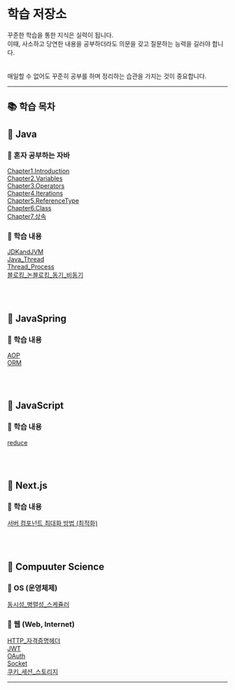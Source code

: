 # 학습 저장소
꾸준한 학습을 통한 지식은 실력이 됩니다.<br/>
이때, 사소하고 당연한 내용을 공부하더라도 의문을 갖고 질문하는 능력을 길러야 합니다.<br/>
<br/><br/>
매일할 수 없어도 꾸준히 공부를 하며 정리하는 습관을 가지는 것이 중요합니다. <br/>

---

## 📚 학습 목차

## 📌 Java

### 📄 혼자 공부하는 자바

 [Chapter1.Introduction](https://github.com/jihostudy/TIL/blob/main/Java/Chapter1.Introduction.md) <br/>
 [Chapter2.Variables](https://github.com/jihostudy/TIL/blob/main/Java/Chapter2.Variables.md) <br/>
 [Chapter3.Operators](https://github.com/jihostudy/TIL/blob/main/Java/Chapter3.Operators.md) <br/>
 [Chapter4.Iterations](https://github.com/jihostudy/TIL/blob/main/Java/Chapter4.Iterations.md) <br/>
 [Chapter5.ReferenceType](https://github.com/jihostudy/TIL/blob/main/Java/Chapter5.ReferenceType.md) <br/>
 [Chapter6.Class](https://github.com/jihostudy/TIL/blob/main/Java/Chapter6.Class.md) <br/>
 [Chapter7.상속](https://github.com/jihostudy/TIL/blob/main/Java/Chapter7.%EC%83%81%EC%86%8D.md) <br/>

### 📄 학습 내용

[JDKandJVM](https://github.com/jihostudy/TIL/blob/main/Java/JDKandJVM.md) <br/>
[Java_Thread](https://github.com/jihostudy/TIL/blob/main/Java/Java_Thread.md) <br/>
[Thread_Process](https://github.com/jihostudy/TIL/blob/main/Java/Thread_Process.md) <br/>
[블로킹_논블로킹_동기_비동기](https://github.com/jihostudy/TIL/blob/main/Java/%EB%B8%94%EB%A1%9C%ED%82%B9_%EB%85%BC%EB%B8%94%EB%A1%9C%ED%82%B9_%EB%8F%99%EA%B8%B0_%EB%B9%84%EB%8F%99%EA%B8%B0.md) <br/>


<br/><br/>
## 📌 JavaSpring

### 📄 학습 내용

[AOP](https://github.com/jihostudy/TIL/blob/main/JavaSpring/AOP.md) <br/>
[ORM](https://github.com/jihostudy/TIL/blob/main/JavaSpring/ORM.md) <br/>


<br/><br/>
## 📌 JavaScript

### 📄 학습 내용

[reduce](https://github.com/jihostudy/TIL/blob/main/Javascript/reduce.md) <br/>

<br/><br/>
## 📌 Next.js

### 📄 학습 내용

[서버 컴포넌트 최대화 방법 (최적화)](https://github.com/jihostudy/TIL/blob/main/Nextjs/%EC%84%9C%EB%B2%84%20%EC%BB%B4%ED%8F%AC%EB%84%8C%ED%8A%B8%20%EC%B5%9C%EB%8C%80%ED%99%94%20%EB%B0%A9%EB%B2%95%20(%EC%B5%9C%EC%A0%81%ED%99%94).md) <br/>

<br/><br/>
## 📌 Compuuter Science

### 📄 OS (운영체제)

[동시성_병렬성_스케쥴러](https://github.com/jihostudy/TIL/blob/main/OS/%EB%8F%99%EC%8B%9C%EC%84%B1_%EB%B3%91%EB%A0%AC%EC%84%B1_%EC%8A%A4%EC%BC%80%EC%A5%B4%EB%9F%AC.md) <br/>

### 📄 웹 (Web, Internet)

[HTTP_자격증명헤더](https://github.com/jihostudy/TIL/blob/main/Web/HTTP_%EC%9E%90%EA%B2%A9%EC%A6%9D%EB%AA%85%ED%97%A4%EB%8D%94.md) <br/>
[JWT](https://github.com/jihostudy/TIL/blob/main/Web/JWT.md) <br/>
[OAuth](https://github.com/jihostudy/TIL/blob/main/Web/OAuth.md) <br/>
[Socket](https://github.com/jihostudy/TIL/blob/main/Web/Socket.md) <br/>
[쿠키_세션_스토리지](https://github.com/jihostudy/TIL/blob/main/Web/%EC%BF%A0%ED%82%A4_%EC%84%B8%EC%85%98_%EC%8A%A4%ED%86%A0%EB%A6%AC%EC%A7%80.md) <br/>

---
